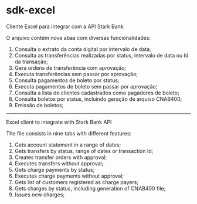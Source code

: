 # sdk-excel
Cliente Excel para integrar com a API Stark Bank

O arquivo contém nove abas com diversas funcionalidades:

1) Consulta o extrato da conta digital por intervalo de data;
2) Consulta as transferências realizadas por status, intervalo de data ou Id da transação;
3) Gera ordens de transferência com aprovação;
4) Executa transferências sem passar por aprovação;
5) Consulta pagamentos de boleto por status;
6) Executa pagamentos de boleto sem passar por aprovação;
7) Consulta a lista de clientes cadastrados como pagadores de boleto;
8) Consulta boletos por status, incluindo geração de arquivo CNAB400;
9) Emissão de boletos;

----------------------------------------------------------------------------------------------------------------------------------
Excel client to integrate with Stark Bank API

The file consists in nine tabs with different features:

1) Gets account statement in a range of dates;
2) Gets transfers by status, range of dates or transaction Id;
3) Creates transfer orders with approval;
4) Executes transfers without approval;
5) Gets charge payments by status;
6) Executes charge payments without approval;
7) Gets list of customers registered as charge payers;
8) Gets charges by status, including generation of CNAB400 file;
9) Issues new charges;
